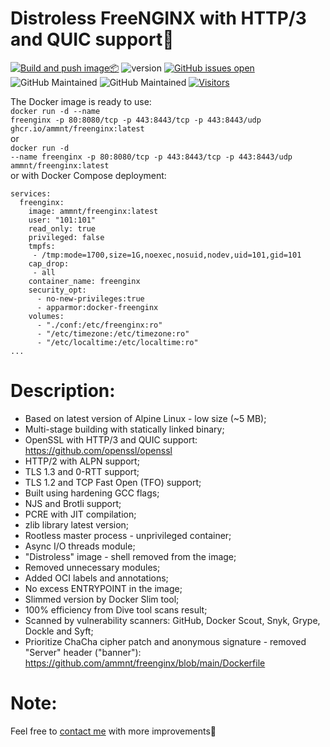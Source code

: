 # Distroless FreeNGINX with HTTP/3 and QUIC support🚀

[![Build and push image📦](https://github.com/ammnt/freenginx/actions/workflows/build.yml/badge.svg)](https://github.com/ammnt/freenginx/actions/workflows/build.yml)
![version](https://img.shields.io/badge/version-1.27.4-blue)
[![GitHub issues open](https://img.shields.io/github/issues/ammnt/freenginx.svg)](https://github.com/ammnt/freenginx/issues)
![GitHub Maintained](https://img.shields.io/badge/open%20source-yes-orange)
![GitHub Maintained](https://img.shields.io/badge/maintained-yes-yellow)
[![Visitors](https://hits.seeyoufarm.com/api/count/incr/badge.svg?url=https%3A%2F%2Fgithub.com%2Fammnt%2Ffreenginx&count_bg=%2379C83D&title_bg=%23555555&icon=&icon_color=%23E7E7E7&title=visitors&edge_flat=false)](https://hits.seeyoufarm.com)

The Docker image is ready to use:<br>
<code>docker run -d --name freenginx -p 80:8080/tcp -p 443:8443/tcp -p 443:8443/udp ghcr.io/ammnt/freenginx:latest</code><br>
or<br>
<code>docker run -d --name freenginx -p 80:8080/tcp -p 443:8443/tcp -p 443:8443/udp ammnt/freenginx:latest</code><br>
or with Docker Compose deployment:
```
services:
  freenginx:
    image: ammnt/freenginx:latest
    user: "101:101"
    read_only: true
    privileged: false
    tmpfs:
     - /tmp:mode=1700,size=1G,noexec,nosuid,nodev,uid=101,gid=101
    cap_drop:
     - all
    container_name: freenginx
    security_opt:
      - no-new-privileges:true
      - apparmor:docker-freenginx
    volumes:
      - "./conf:/etc/freenginx:ro"
      - "/etc/timezone:/etc/timezone:ro"
      - "/etc/localtime:/etc/localtime:ro"
...
```

# Description:

- Based on latest version of Alpine Linux - low size (~5 MB);
- Multi-stage building with statically linked binary;
- OpenSSL with HTTP/3 and QUIC support:<br>
https://github.com/openssl/openssl
- HTTP/2 with ALPN support;
- TLS 1.3 and 0-RTT support;
- TLS 1.2 and TCP Fast Open (TFO) support;
- Built using hardening GCC flags;
- NJS and Brotli support;
- PCRE with JIT compilation;
- zlib library latest version;
- Rootless master process - unprivileged container;
- Async I/O threads module;
- "Distroless" image - shell removed from the image;
- Removed unnecessary modules;
- Added OCI labels and annotations;
- No excess ENTRYPOINT in the image;
- Slimmed version by Docker Slim tool;
- 100% efficiency from Dive tool scans result;
- Scanned by vulnerability scanners: GitHub, Docker Scout, Snyk, Grype, Dockle and Syft;
- Prioritize ChaCha cipher patch and anonymous signature - removed "Server" header ("banner"):<br>
https://github.com/ammnt/freenginx/blob/main/Dockerfile

# Note:

Feel free to <a href="https://github.com/ammnt/freenginx/issues/new">contact me</a> with more improvements🙋
